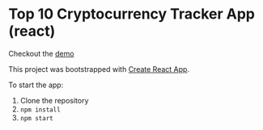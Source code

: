 # Top 10 Cryptocurrency Tracker App (react)

Checkout the [demo](https://adrianzablocki.github.io/top-10-cryptocurrency-tracker/)

This project was bootstrapped with [Create React App](https://github.com/facebookincubator/create-react-app).

To start the app:
1. Clone the repository
2. `npm install`
3. `npm start` 